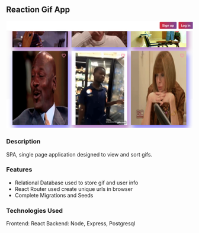 ## Reaction Gif App

![homepage](https://github.com/elainecode/test-app/blob/master/test.png)

### Description

SPA, single page application designed to view and sort gifs. 

### Features

- Relational Database used to store gif and user info
- React Router used create unique urls in browser
- Complete Migrations and Seeds


### Technologies Used

Frontend: React
Backend:  Node, Express, Postgresql